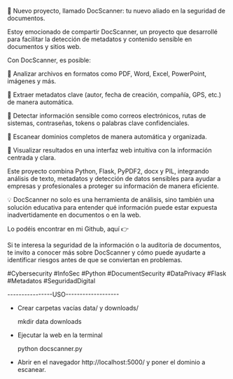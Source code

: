 🚀 Nuevo proyecto, llamado DocScanner: tu nuevo aliado en la seguridad de documentos.

Estoy emocionado de compartir DocScanner, un proyecto que desarrollé para facilitar la detección de metadatos y contenido sensible en documentos y sitios web.

Con DocScanner, es posible:

 🔹 Analizar archivos en formatos como PDF, Word, Excel, PowerPoint, imágenes y más.

 🔹 Extraer metadatos clave (autor, fecha de creación, compañía, GPS, etc.) de manera automática.

 🔹 Detectar información sensible como correos electrónicos, rutas de sistemas, contraseñas, tokens o palabras clave confidenciales.

 🔹 Escanear dominios completos de manera automática y organizada.

 🔹 Visualizar resultados en una interfaz web intuitiva con la información centrada y clara.

Este proyecto combina Python, Flask, PyPDF2, docx y PIL, integrando análisis de texto, metadatos y detección de datos sensibles para ayudar a empresas y profesionales a proteger su información de manera eficiente.

💡 DocScanner no solo es una herramienta de análisis, sino también una solución educativa para entender qué información puede estar expuesta inadvertidamente en documentos o en la web.

Lo podéis encontrar en mi Github, aquí 👉 

Si te interesa la seguridad de la información o la auditoría de documentos, te invito a conocer más sobre DocScanner y cómo puede ayudarte a identificar riesgos antes de que se conviertan en problemas.

#Cybersecurity #InfoSec #Python #DocumentSecurity #DataPrivacy #Flask #Metadatos #SeguridadDigital

----------------USO-------------------

- Crear carpetas vacías data/ y downloads/
  
  mkdir data downloads

- Ejecutar la web en la terminal
  
  python docscanner.py
  
- Abrir en el navegador http://localhost:5000/ y poner el dominio a escanear.
